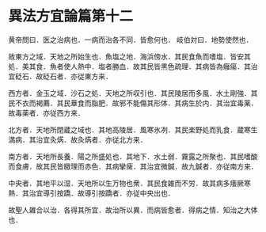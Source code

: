 # 異法方宜論篇第十二

黄帝問曰．医之治病也．一病而治各不同．皆愈何也．
岐伯対曰．地勢使然也．

故東方之域．天地之所始生也．魚塩之地．海浜傍水．其民食魚而嗜塩．皆安其処．美其食．魚者使人熱中．塩者勝血．故其民皆黒色疏理．其病皆為癰瘍．其治宜砭石．故砭石者．亦従東方来．

西方者．金玉之域．沙石之処．天地之所収引也．其民陵居而多風．水土剛強．其民不衣而褐薦．其民華食而脂肥．故邪不能傷其形体．其病生於内．其治宜毒薬．故毒薬者．亦従西方来．

北方者．天地所閉蔵之域也．其地高陵居．風寒氷冽．其民楽野処而乳食．蔵寒生満病．其治宜灸焫．故灸焫者．亦従北方来．

南方者．天地所長養．陽之所盛処也．其地下．水土弱．霧露之所聚也．其民嗜酸而食膚．故其民皆緻理而赤色．其病攣痺．其治宜微鍼．故九鍼者．亦従南方来．

中央者．其地平以湿．天地所以生万物也衆．其民食雑而不労．故其病多痿厥寒熱．其治宜導引按蹻．故導引按蹻者．亦従中央出也．

故聖人雑合以治．各得其所宜．故治所以異．而病皆愈者．得病之情．知治之大体也．
